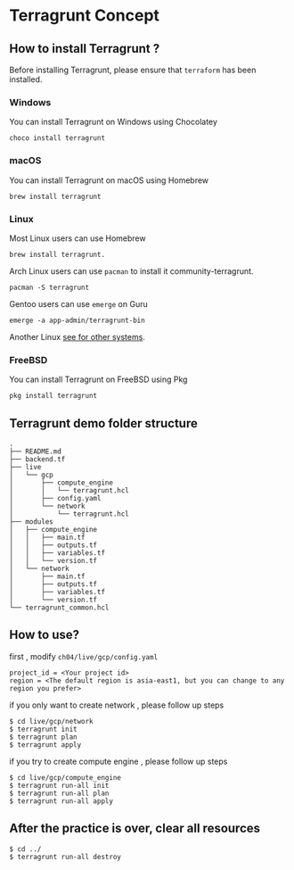 # Terragrunt Concept

## How to install Terragrunt ?

Before installing Terragrunt, please ensure that `terraform` has been installed.

### Windows

You can install Terragrunt on Windows using Chocolatey
```
choco install terragrunt
```

### macOS 
You can install Terragrunt on macOS using Homebrew
```
brew install terragrunt
```

### Linux

Most Linux users can use Homebrew
```
brew install terragrunt. 
```

Arch Linux users can use `pacman` to install it community-terragrunt. 
```
pacman -S terragrunt
```

Gentoo users can use `emerge` on Guru
```
emerge -a app-admin/terragrunt-bin
``` 

Another Linux [see for other systems](https://repology.org/project/terragrunt/versions).

### FreeBSD
You can install Terragrunt on FreeBSD using Pkg
``` 
pkg install terragrunt
```

## Terragrunt demo folder structure

```
.
├── README.md
├── backend.tf
├── live
│   └── gcp
│       ├── compute_engine
│       │   └── terragrunt.hcl
│       ├── config.yaml
│       └── network
│           └── terragrunt.hcl
├── modules
│   ├── compute_engine
│   │   ├── main.tf
│   │   ├── outputs.tf
│   │   ├── variables.tf
│   │   └── version.tf
│   └── network
│       ├── main.tf
│       ├── outputs.tf
│       ├── variables.tf
│       └── version.tf
└── terragrunt_common.hcl
```

## How to use?

first , modify `ch04/live/gcp/config.yaml`

```
project_id = <Your project id>
region = <The default region is asia-east1, but you can change to any region you prefer>
```

if you only want to create network , please follow up steps

```
$ cd live/gcp/network
$ terragrunt init
$ terragrunt plan
$ terragrunt apply
```

if you try to create compute engine , please follow up steps

```
$ cd live/gcp/compute_engine
$ terragrunt run-all init
$ terragrunt run-all plan
$ terragrunt run-all apply
```

## After the practice is over, clear all resources

```
$ cd ../
$ terragrunt run-all destroy
```